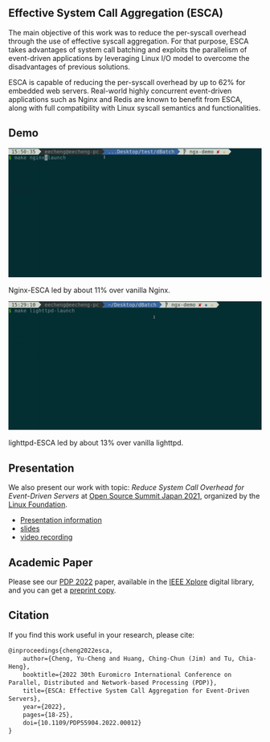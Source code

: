 ## Effective System Call Aggregation (ESCA)
The main objective of this work was to reduce the per-syscall overhead through the use of effective syscall aggregation. For that purpose, ESCA takes advantages of system call batching and exploits the parallelism of event-driven applications by leveraging Linux I/O model to overcome the disadvantages of previous solutions.

ESCA is capable of reducing the per-syscall overhead by up to 62% for embedded web servers. Real-world highly concurrent event-driven applications such as Nginx and Redis are known to benefit from ESCA, along with full compatibility with Linux syscall semantics and functionalities.

## Demo
<img src="asset/demo.gif" alt="zigzag" />

Nginx-ESCA led by about 11% over vanilla Nginx.

<img src="asset/light-demo.gif" alt="zigzag" />

lighttpd-ESCA led by about 13% over vanilla lighttpd.

## Presentation
We also present our work with topic: *Reduce System Call Overhead for Event-Driven Servers* at [Open Source Summit Japan 2021](https://events.linuxfoundation.org/archive/2021/open-source-summit-japan/), organized by the [Linux Foundation](https://www.linuxfoundation.org/).
* [Presentation information](https://ossalsjp21.sched.com/event/peeF)
* [slides](https://static.sched.com/hosted_files/ossalsjp21/c6/Reduce%20System%20Call%20Overhead%20For%20Event%20Driven%20Servers.pdf)
* [video recording](https://youtu.be/_E69oqLsm-0)

## Academic Paper
Please see our [PDP 2022](https://pdp2022.infor.uva.es/) paper, available in the [IEEE Xplore](https://ieeexplore.ieee.org/abstract/document/9756707) digital library, and you can get a <a href="main.pdf" target="_blank">preprint copy</a>.

## Citation

If you find this work useful in your research, please cite:
```
@inproceedings{cheng2022esca,
    author={Cheng, Yu-Cheng and Huang, Ching-Chun (Jim) and Tu, Chia-Heng},
    booktitle={2022 30th Euromicro International Conference on Parallel, Distributed and Network-based Processing (PDP)},
    title={ESCA: Effective System Call Aggregation for Event-Driven Servers},
    year={2022},
    pages={18-25},
    doi={10.1109/PDP55904.2022.00012}
}
```
